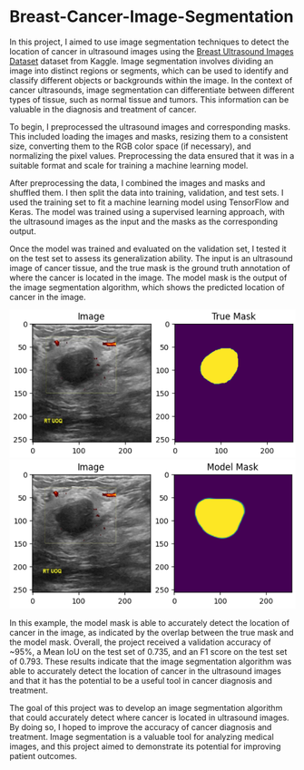 # Breast-Cancer-Image-Segmentation
 
In this project, I aimed to use image segmentation techniques to detect the location of cancer in ultrasound images using the [Breast Ultrasound Images Dataset](https://www.kaggle.com/datasets/aryashah2k/breast-ultrasound-images-dataset) dataset from Kaggle. Image segmentation involves dividing an image into distinct regions or segments, which can be used to identify and classify different objects or backgrounds within the image. In the context of cancer ultrasounds, image segmentation can differentiate between different types of tissue, such as normal tissue and tumors. This information can be valuable in the diagnosis and treatment of cancer.

To begin, I preprocessed the ultrasound images and corresponding masks. This included loading the images and masks, resizing them to a consistent size, converting them to the RGB color space (if necessary), and normalizing the pixel values. Preprocessing the data ensured that it was in a suitable format and scale for training a machine learning model.

After preprocessing the data, I combined the images and masks and shuffled them. I then split the data into training, validation, and test sets. I used the training set to fit a machine learning model using TensorFlow and Keras. The model was trained using a supervised learning approach, with the ultrasound images as the input and the masks as the corresponding output.

Once the model was trained and evaluated on the validation set, I tested it on the test set to assess its generalization ability. The input is an ultrasound image of cancer tissue, and the true mask is the ground truth annotation of where the cancer is located in the image. The model mask is the output of the image segmentation algorithm, which shows the predicted location of cancer in the image.

![true mask](https://github.com/Sivarazadi/Breast-Cancer-Image-Segmentation/blob/main/images/true_mask_0.png)
![model mask](https://github.com/Sivarazadi/Breast-Cancer-Image-Segmentation/blob/main/images/model_mask_0.png)

In this example, the model mask is able to accurately detect the location of cancer in the image, as indicated by the overlap between the true mask and the model mask. Overall, the project received a validation accuracy of ~95%, a Mean IoU on the test set of 0.735, and an F1 score on the test set of 0.793. These results indicate that the image segmentation algorithm was able to accurately detect the location of cancer in the ultrasound images and that it has the potential to be a useful tool in cancer diagnosis and treatment.

The goal of this project was to develop an image segmentation algorithm that could accurately detect where cancer is located in ultrasound images. By doing so, I hoped to improve the accuracy of cancer diagnosis and treatment. Image segmentation is a valuable tool for analyzing medical images, and this project aimed to demonstrate its potential for improving patient outcomes.

